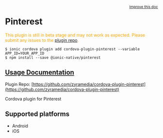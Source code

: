 <a style="float:right;font-size:12px;" href="http://github.com/ionic-team/ionic-native/edit/master/src/@ionic-native/plugins/pinterest/index.ts#L131">
  Improve this doc
</a>

# Pinterest
  <p style="color:orange">
    This plugin is still in beta stage and may not work as expected. Please
    submit any issues to the <a target="_blank"
    href="/issues">plugin repo</a>.
  </p>


```
$ ionic cordova plugin add cordova-plugin-pinterest --variable APP_ID=YOUR_APP_ID
$ npm install --save @ionic-native/pinterest
```

## [Usage Documentation](https://ionicframework.com/docs/native/pinterest/)

Plugin Repo: [https://github.com/zyramedia/cordova-plugin-pinterest](https://github.com/zyramedia/cordova-plugin-pinterest)

Cordova plugin for Pinterest

## Supported platforms
- Android
- iOS



